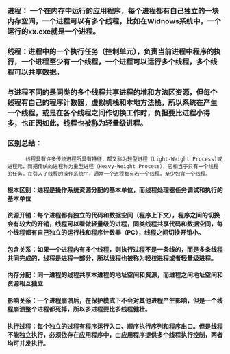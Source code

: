 ### 进程： 一个在内存中运行的应用程序，每个进程都有自己独立的一块内存空间，一个进程可以有多个线程，比如在Widnows系统中，一个运行的xx.exe就是一个进程。
### 线程：进程中的一个执行任务（控制单元），负责当前进程中程序的执行，一个进程至少有一个线程，一个进程可以运行多个线程，多个线程可以共享数据。
### 与进程不同的是同类的多个线程共享进程的堆和方法区资源，但每个线程有自己的程序计数器，虚拟机栈和本地方法栈，所以系统在产生一个线程，或是在各个线程之间作切换工作时，负担要比进程小得多，也正因如此，线程也被称为轻量级进程。
### 区别总结： 
          线程具有许多传统进程所具有特征，帮又称为轻型进程（Light-Weight Process)或进程元，而把传统的进程称为重型进程（Heavy-Weight Process），它相当于只有一个线程的任务。在引入了线程的操作系统中，通常一个进程都有若干个线程。至少包含一个线程。
#### 根本区别：进程是操作系统资源分配的基本单位，而线程处理器任务调试和执行的基本单位
#### 资源开销：每个进程都有独立的代码和数据空间（程序上下文），程序之间的切换会有较大的开销，线程可以看做轻量级的进程，同类线程共享代码和数据空间，每个线程都有自己独立的运行栈和程序计数器（PC），线程之间切换开销小。
#### 包含关系：如果一个进程内有多个线程，则执行过程不是一条线的，而是多条线程共同完成的，线程是进程一部分，所以线程也被称为轻权进程或者轻量级进程。
#### 内存分配：同一进程的线程共享本进程的地址空间和资源，而进程之间地址空间和资源相互独立
#### 影响关系：一个进程崩溃后，在保护模式下不会对其他进程产生影响，但是一个线程崩溃整个进程都死掉，所以多进程要比多线程健壮。
#### 执行过程：每个独立的过程有程序运行入口、顺序执行序列和程序出口。但是线程不能独立执行，必须依存在应用程序中，由应用程序提供多个线程执行控制，两者均可并发执行。
